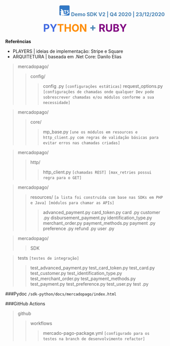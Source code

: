 <div align="right"><font color=#4682B4 size=3>

![logo](/img/lts_logo_mini.png)
<b>Demo SDK V2 | Q4 2020 | 23/12/2020</b></font>

</div>

<div align="center">
<font color=#4169E1 size=6>

<b>PY<font color=#FF8C00>THON</font> <font color=#4682B4>+</font> <font color=#800080>RUBY</b></font></font></div>

<b>Referências</b>

- PLAYERS | ideias de implementação: Stripe e Square
- ARQUITETURA | baseada em .Net Core: Danilo Elias

>mercadopago/
>>config/
>>>config .py
`[configurações estáticas]`
>>>request_options.py
`[configurações de chamadas onde qualquer Dev pode sobrescrever chamadas e/ou módulos conforme a sua necessidade]`

>mercadopago/
>>core/
>>>mp_base.py
`[une os módulos em resources e http_client.py com regras de validação básicas para evitar erros nas chamadas criadas]`

>mercadopago/
>>http/
>>>http_client.py
`[chamadas REST]
[max_retries possui regra para o GET]`

>mercadopago/
>>resources/ 
`[a lista foi construída com base nas SDKs em PHP e Java]
[módulos para chamar as APIs]`
>>>advanced_payment.py
>>>card_token.py
>>>card .py
>>>customer .py
>>>disbursement_payment.py
>>>identification_type.py
>>>merchant_order.py
>>>payment_methods.py
>>>payment .py
>>>preference .py
>>>refund .py
>>>user .py

>mercadopago/
>>SDK

>tests
`[testes de integração]`
>>test_advanced_payment.py
>>test_card_token.py
>>test_card.py
>>test_customer.py
>>test_identification_type.py
>>test_merchant_order.py
>>test_payment_methods.py
>>test_payment.py
>>test_preference.py
>>test_user.py
>>test .py

###Pydoc
`/sdk-python/docs/mercadopago/index.html`

###GitHub Actions
>github
>>workflows
>>>mercado-pago-package.yml
`[configurado para os testes na branch de desenvolvimento refactor]`
